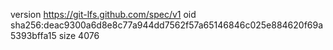 version https://git-lfs.github.com/spec/v1
oid sha256:deac9300a6d8e8c77a944dd7562f57a65146846c025e884620f69a5393bffa15
size 4076
